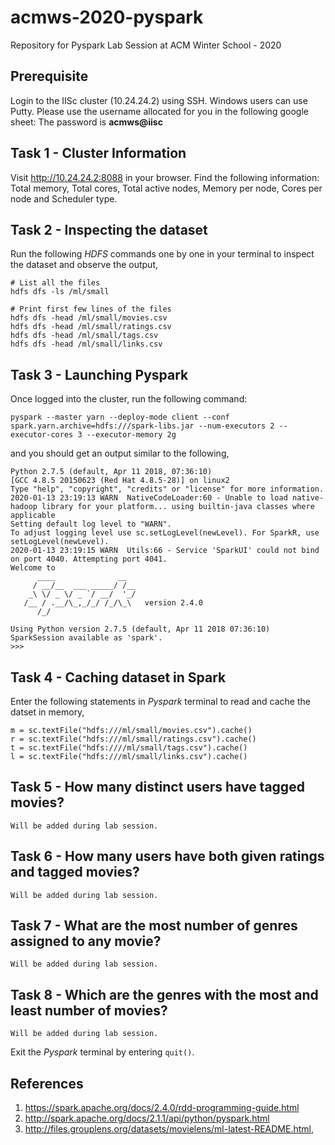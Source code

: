 # acmws-2020-pyspark
Repository for Pyspark Lab Session at ACM Winter School - 2020

## Prerequisite

Login to the IISc cluster (10.24.24.2) using SSH. Windows users can use Putty. Please use the username allocated for you in the following google sheet: The password is **acmws@iisc**

## Task 1 - Cluster Information

Visit http://10.24.24.2:8088 in your browser. Find the following information: Total memory, Total cores, Total active nodes, Memory per node, Cores per node and Scheduler type.

## Task 2 - Inspecting the dataset

Run the following *HDFS* commands one by one in your terminal to inspect the dataset and observe the output,

```
# List all the files
hdfs dfs -ls /ml/small 

# Print first few lines of the files
hdfs dfs -head /ml/small/movies.csv
hdfs dfs -head /ml/small/ratings.csv
hdfs dfs -head /ml/small/tags.csv
hdfs dfs -head /ml/small/links.csv
```

## Task 3 - Launching Pyspark

Once logged into the cluster, run the following command:
```
pyspark --master yarn --deploy-mode client --conf spark.yarn.archive=hdfs:///spark-libs.jar --num-executors 2 --executor-cores 3 --executor-memory 2g
```
and you should get an output similar to the following,
```
Python 2.7.5 (default, Apr 11 2018, 07:36:10)
[GCC 4.8.5 20150623 (Red Hat 4.8.5-28)] on linux2
Type "help", "copyright", "credits" or "license" for more information.
2020-01-13 23:19:13 WARN  NativeCodeLoader:60 - Unable to load native-hadoop library for your platform... using builtin-java classes where applicable
Setting default log level to "WARN".
To adjust logging level use sc.setLogLevel(newLevel). For SparkR, use setLogLevel(newLevel).
2020-01-13 23:19:15 WARN  Utils:66 - Service 'SparkUI' could not bind on port 4040. Attempting port 4041.
Welcome to
      ____              __
     / __/__  ___ _____/ /__
    _\ \/ _ \/ _ `/ __/  '_/
   /__ / .__/\_,_/_/ /_/\_\   version 2.4.0
      /_/

Using Python version 2.7.5 (default, Apr 11 2018 07:36:10)
SparkSession available as 'spark'.
>>>
```

## Task 4 - Caching dataset in Spark

Enter the following statements in *Pyspark* terminal to read and cache the datset in memory,
```
m = sc.textFile("hdfs:///ml/small/movies.csv").cache()
r = sc.textFile("hdfs:///ml/small/ratings.csv").cache()
t = sc.textFile("hdfs:////ml/small/tags.csv").cache()
l = sc.textFile("hdfs:///ml/small/links.csv").cache()
```

## Task 5 - How many distinct users have tagged movies? 
```
Will be added during lab session.
```

## Task 6 - How many users have both given ratings and tagged movies?
```
Will be added during lab session.
```

## Task 7 - What are the most number of genres assigned to any movie?
```
Will be added during lab session.
```

## Task 8 - Which are the genres with the most and least number of movies?
```
Will be added during lab session.
```

Exit the *Pyspark* terminal by entering `quit()`. 

## References

1. https://spark.apache.org/docs/2.4.0/rdd-programming-guide.html
2. http://spark.apache.org/docs/2.1.1/api/python/pyspark.html
3. http://files.grouplens.org/datasets/movielens/ml-latest-README.html,
